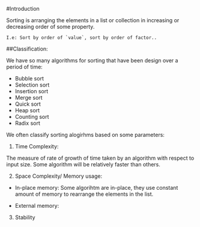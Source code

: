 #Introduction

Sorting is arranging the elements in a list or collection in increasing or decreasing
order of some property. 

    I.e: Sort by order of `value`, sort by order of factor..


##Classification:

We have so many algorithms for sorting that have been design over a period of time:
- Bubble sort
- Selection sort
- Insertion sort
- Merge sort
- Quick sort
- Heap sort
- Counting sort
- Radix sort

We often classify sorting alogirhms based on some parameters: 

1. Time Complexity: 

The measure of rate of growth of time taken by an algorithm with respect to input size.	Some algorithm will be relatively faster than others.
	
2. Space Complexity/ Memory usage:

 - In-place memory:
 Some algorihtm are in-place, they use constant amount of memory to rearrange the elements in the list.  

 - External memory:


3. Stability












